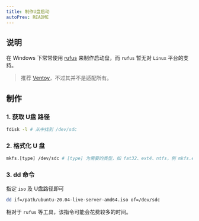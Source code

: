 ```yaml
---
title: 制作U盘启动
autoPrev: README
---
```


## 说明

在 Windows 下常常使用 [rufus](https://rufus.ie/) 来制作启动盘，而 `rufus` 暂无对 `Linux` 平台的支持。

> 推荐 [Ventoy](https://github.com/ventoy/Ventoy)，不过其并不是适配所有。



## 制作

### 1. 获取 U盘 路径

```bash
fdisk -l # 从中找到 /dev/sdc
```

### 2. 格式化 U 盘

```bash
mkfs.[type] /dev/sdc # [type] 为需要的类型，如 fat32、ext4、ntfs，例 mkfs.ext4
```

### 3. dd 命令

指定 `iso` 及 U盘路径即可

```bash
dd if=/path/ubuntu-20.04-live-server-amd64.iso of=/dev/sdc
```

相对于 `rufus` 等工具，该指令可能会花费较多的时间。